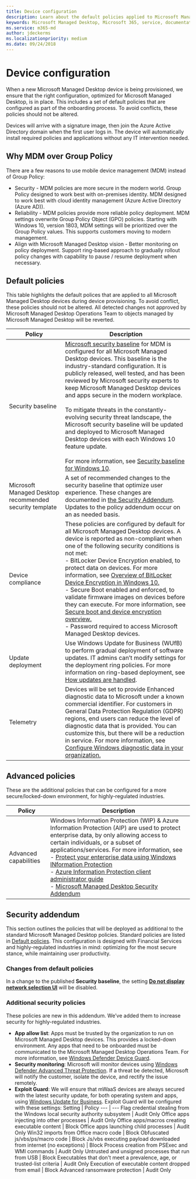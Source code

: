 ```yaml
---
title: Device configuration 
description: Learn about the default policies applied to Microsoft Managed Desktop devices.
keywords: Microsoft Managed Desktop, Microsoft 365, service, documentation
ms.service: m365-md
author: jdeckerms
ms.localizationpriority: medium
ms.date: 09/24/2018
---
```


# Device configuration


<!--This topic is the target for a "Learn more" link in the Enterprise Agreement (aka.ms/dev-config); do not delete.-->

<!-- Device configuration and Security Addendum-->

When a new Microsoft Managed Desktop device is being provisioned, we ensure that the right configuration, optimized for Microsoft Managed Desktop, is in place. This includes a set of default policies that are configured as part of the onboarding process. To avoid conflicts, these policies should not be altered. 

Devices will arrive with a signature image, then join the Azure Active Directory domain when the first user logs in. The device will automatically install required policies and applications without any IT intervention needed.

## Why MDM over Group Policy

There are a few reasons to use mobile device management (MDM) instead of Group Policy:

- Security - MDM policies are more secure in the modern world. Group Policy designed to work best with on-premises identity. MDM designed to work best with cloud identity management (Azure Active Directory (Azure AD)).
- Reliability - MDM policies provide more reliable policy deployment. MDM settings overwrite Group Policy Object (GPO) policies. Starting with Windows 10, version 1803, MDM settings will be prioritized over the Group Policy values. This supports customers moving to modern management. 
- Align with Microsoft Managed Desktop vision - Better monitoring on policy deployment. Support ring-based approach to gradually rollout policy changes with capability to pause / resume deployment when necessary.

## Default policies

This table highlights the default polices that are applied to all Microsoft Managed Desktop devices during device provisioning. To avoid conflict, these policies should not be altered. All detected changes not approved by Microsoft Managed Desktop Operations Team to objects managed by Microsoft Managed Desktop will be reverted.

Policy | Description
--- | ---
Security baseline | [Microsoft security baseline](https://docs.microsoft.com/windows/device-security/windows-security-baselines) for MDM is configured for all Microsoft Managed Desktop devices. This baseline is the industry-standard configuration. It is publicly released, well tested, and has been reviewed by Microsoft security experts to keep Microsoft Managed Desktop devices and apps secure in the modern workplace. <br><br>To mitigate threats in the constantly-evolving security threat landscape, the Microsoft security baseline will be updated and deployed to Microsoft Managed Desktop devices with each Windows 10 feature update.<br><br>For more information, see [Security baseline for Windows 10](https://blogs.technet.microsoft.com/secguide/2017/10/18/security-baseline-for-windows-10-fall-creators-update-v1709-final/).
Microsoft Managed Desktop recommended security template | A set of recommended changes to the security baseline that optimize user experience.  These changes are documented in [the Security Addendum](#security-addendum). Updates to the policy addendum occur on an as needed basis.  
Device compliance | These policies are configured by default for all Microsoft Managed Desktop devices. A device is reported as non-compliant when one of the following security conditions is not met:<br>- BitLocker Device Encryption enabled, to protect data on devices. For more information, see [Overview of BitLocker Device Encryption in Windows 10.](https://docs.microsoft.com/windows/security/information-protection/bitlocker/bitlocker-device-encryption-overview-windows-10)<br>- Secure Boot enabled and enforced, to validate firmware images on devices before they can execute. For more information, see [Secure boot and device encryption overview.](https://docs.microsoft.com/windows-hardware/drivers/bringup/secure-boot-and-device-encryption-overview)<br>- Password required to access Microsoft Managed Desktop devices.
Update deployment | Use Windows Update for Business (WUfB) to perform gradual deployment of software updates. IT admins can’t modify settings for the deployment ring policies. For more information on ring-based deployment, see [How updates are handled](../working-with-managed-desktop/updates.md).
Telemetry | Devices will be set to provide Enhanced diagnostic data to Microsoft under a known commercial identifier. For customers in General Data Protection Regulation (GDPR) regions, end users can reduce the level of diagnostic data that is provided. You can customize this, but there will be a reduction in service. For more information, see [Configure Windows diagnostic data in your organization.](https://docs.microsoft.com/windows/privacy/configure-windows-diagnostic-data-in-your-organization#enhanced-level)

## Advanced policies

 These are the additional policies that can be configured for a more secure/locked-down environment, for highly-regulated industries.

 Policy | Description
 --- | ---
 Advanced capabilities | Windows Information Protection (WIP) & Azure Information Protection (AIP) are used to protect enterprise data, by only allowing access to certain individuals, or a subset of applications/services. For more information, see<br>- [Protect your enterprise data using Windows INformation Protection](https://docs.microsoft.com/windows/threat-protection/windows-information-protection/protect-enterprise-data-using-wip)<br>- [Azure Information Protection client administrator guide](https://docs.microsoft.com/information-protection/rms-client/client-admin-guide)<br>- [Microsoft Managed Desktop Security Addendum](#security-addendum)

 ## Security addendum

 This section outlines the policies that will be deployed as additional to the standard Microsoft Managed Desktop policies. Standard policies are listed in [Default policies](#default-policies). This configuration is designed with Financial Services and highly-regulated industries in mind: optimizing for the most secure stance, while maintaining user productivity.

 ### Changes from default policies

 In a change to the published **Security baseline**, the setting [**Do not display network selection UI**](https://docs.microsoft.com/windows/client-management/mdm/policy-csp-windowslogon#windowslogon-dontdisplaynetworkselectionui) will be disabled.

 ### Additional security policies

 These policies are new in this addendum. We’ve added them to increase security for highly-regulated industries. 

 - **App allow list**: Apps must be trusted by the organization to run on Microsoft Managed Desktop devices. This provides a locked-down environment. Any apps that need to be onboarded must be communicated to the Microsoft Managed Desktop Operations Team. For more information, see [Windows Defender Device Guard](https://docs.microsoft.com/windows/device-security/device-guard/device-guard-deployment-guide).
 - **Security monitoring**: Microsoft will monitor devices using [Windows Defender Advanced Threat Protection](https://docs.microsoft.com/windows/security/threat-protection/windows-defender-atp/windows-defender-advanced-threat-protection). If a threat be detected, Microsoft will notify the customer, isolate the device, and rectify the issue remotely. 
 - **Exploit Guard**: We will ensure that mWaaS devices are always secured with the latest security update, for both operating system and apps, using [Windows Update for Business](https://docs.microsoft.com/windows/deployment/update/waas-manage-updates-wufb). Exploit Guard will be configured with these settings:
    Setting | Policy
    --- | ---
    Flag credential stealing from the Windows local security authority subsystem | Audit Only
    Office apps injecting into other processes | Audit Only
    Office apps/macros creating executable content | Block
    Office apps launching child processes | Audit Only
    Win32 imports from Office macro code | Block
    Obfuscated js/vbs/ps/macro code | Block
    Js/vbs executing payload downloaded from internet (no exceptions) | Block
    Process creation from PSExec and WMI commands | Audit Only
    Untrusted and unsigned processes that run from USB | Block
    Executables that don't meet a prevalence, age, or trusted-list criteria | Audit Only
    Execution of executable content dropped from email | Block
    Advanced ransomware protection | Audit Only









